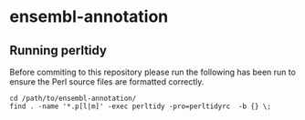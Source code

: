 # ensembl-annotation

## Running perltidy
Before commiting to this repository please run the following has been run to ensure the Perl source files are formatted correctly.
```
cd /path/to/ensembl-annotation/
find . -name '*.p[l|m]' -exec perltidy -pro=perltidyrc  -b {} \;
```
